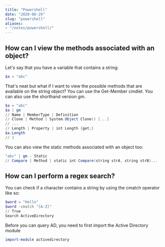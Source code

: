 ```yaml
---
title: "Powershell"
date: "2020-08-29"
slug: "powershell"
aliases:
- "/notes/powershell/"
---
```


## How can I view the methods associated with an object?

Let's say that you have a variable that contains a string:

```powershell
$a = "abc"
```

That's neat but what if I want to view the possible methods that are available on the string object? You can use the Get-Member cmdlet. You can also use the shorthand version gm.

```powershell
$a = "abc"
$a | gm
// Name | MemberType | Definition
// Clone | Method | System.Object Clone() [...]
// ...
// Length | Property | int Length {get;}
$a.Length
// 3
```

You can also view the static methods associated with an object too:

```powershell
"abc" | gm - Static
// Compare | Method | static int Compare(string strA, string strB)...
```

## How can I perform a regex search?

You can check if a character contains a string by using the cmatch operator like so:

```powershell
$word = "Hello"
$word -cmatch "[A-Z]"
// True
Search ActiveDirectory
```

Before you can query AD, you need to first import the Active Directory module

```powershell
import-module activedirectory
```

